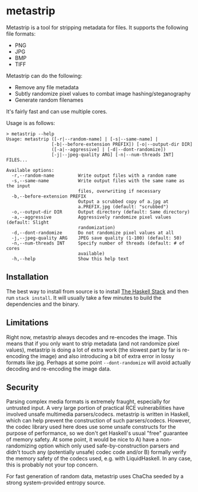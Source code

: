# metastrip

Metastrip is a tool for stripping metadata for files. It supports the following file formats:

* PNG
* JPG
* BMP
* TIFF

Metastrip can do the following:

* Remove any file metadata
* Subtly randomize pixel values to combat image hashing/steganography
* Generate random filenames

It's fairly fast and can use multiple cores.

Usage is as follows:

```
> metastrip --help
Usage: metastrip ([-r|--random-name] | [-s|--same-name] |
                 [-b|--before-extension PREFIX]) [-o|--output-dir DIR]
                 ([-a|--aggressive] | [-d|--dont-randomize])
                 [-j|--jpeg-quality ARG] [-n|--num-threads INT] FILES...

Available options:
  -r,--random-name         Write output files with a random name
  -s,--same-name           Write output files with the same name as the input
                           files, overwriting if necessary
  -b,--before-extension PREFIX
                           Output a scrubbed copy of a.jpg at
                           a.PREFIX.jpg (default: "scrubbed")
  -o,--output-dir DIR      Output directory (default: Same directory)
  -a,--aggressive          Aggressively randomize pixel values (default: Slight
                           randomization)
  -d,--dont-randomize      Do not randomize pixel values at all
  -j,--jpeg-quality ARG    JPEG save quality (1-100) (default: 50)
  -n,--num-threads INT     Specify number of threads (default: # of cores
                           available)
  -h,--help                Show this help text
```

## Installation

The best way to install from source is to install [The Haskell Stack](https://docs.haskellstack.org/en/stable/README/) and then run `stack install`. It will usually take a few minutes to build the dependencies and the binary.

## Limitations

Right now, metastrip always decodes and re-encodes the image. This means that if you only want to strip metadata (and not randomize pixel values), metastrip is doing a lot of extra work (the slowest part by far is re-encoding the image) and also introducing a bit of extra error in lossy formats like jpg. Perhaps at some point `--dont-randomize` will avoid actually decoding and re-encoding the image data.

## Security

Parsing complex media formats is extremely fraught, especially for untrusted input. A very large portion of practical RCE vulnerabilities have involved unsafe multimedia parsers/codecs. metastrip is written in Haskell, which can help prevent the construction of such parsers/codecs. However, the codec library used here does use some unsafe constructs for the purpose of performance, so we don't get Haskell's usual "free" guarantee of memory safety. At some point, it would be nice to A) have a non-randomizing option which only used safe-by-construction parsers and didn't touch any (potentially unsafe) codec code and/or B) formally verify the memory safety of the codecs used, e.g. with LiquidHaskell. In any case, this is probably not your top concern.

For fast generation of random data, metastrip uses ChaCha seeded by a strong system-provided entropy source.